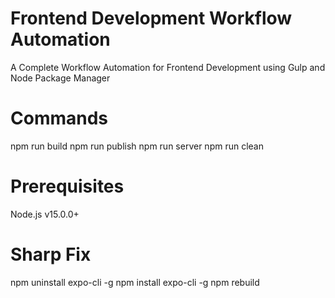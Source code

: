 # Frontend Development Workflow Automation
A Complete Workflow Automation for Frontend Development using Gulp and Node Package Manager

# Commands
npm run build
npm run publish
npm run server
npm run clean

# Prerequisites
Node.js v15.0.0+

# Sharp Fix
npm uninstall expo-cli -g
npm install expo-cli -g
npm rebuild
